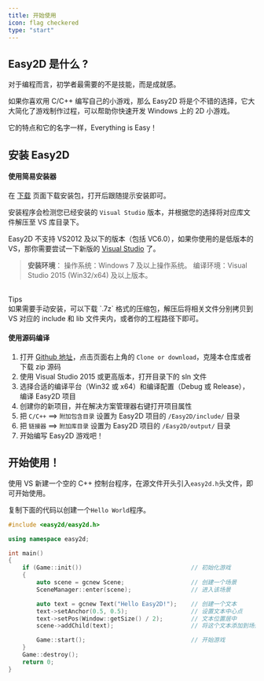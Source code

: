 ```yaml
---
title: 开始使用
icon: flag checkered
type: "start"
---
```


## Easy2D 是什么 ?

对于编程而言，初学者最需要的不是技能，而是成就感。

如果你喜欢用 C/C++ 编写自己的小游戏，那么 Easy2D 将是个不错的选择，它大大简化了游戏制作过程，可以帮助你快速开发 Windows 上的 2D 小游戏。

它的特点和它的名字一样，Everything is Easy！

## 安装 Easy2D

#### 使用简易安装器

在 [下载](/download) 页面下载安装包，打开后跟随提示安装即可。

安装程序会检测您已经安装的 `Visual Studio` 版本，并根据您的选择将对应库文件解压至 VS 库目录下。

Easy2D 不支持 VS2012 及以下的版本（包括 VC6.0），如果你使用的是低版本的 VS，那你需要尝试一下新版的 [Visual Studio](https://www.visualstudio.com/) 了。

> **安装环境**：
> 操作系统：Windows 7 及以上操作系统。
> 编译环境：Visual Studio 2015 (Win32/x64) 及以上版本。

<br/>

<div class="ui info message"><div class="header">Tips </div>
如果需要手动安装，可以下载 `.7z` 格式的压缩包，解压后将相关文件分别拷贝到 VS 对应的 include 和 lib 文件夹内，或者你的工程路径下即可。
</div>

#### 使用源码编译

1. 打开 [Github 地址](https://github.com/easy2d/easy2d)，点击页面右上角的 `Clone or download`，克隆本仓库或者下载 zip 源码
2. 使用 Visual Studio 2015 或更高版本，打开目录下的 sln 文件
3. 选择合适的编译平台（Win32 或 x64）和编译配置（Debug 或 Release），编译 Easy2D 项目
4. 创建你的新项目，并在解决方案管理器右键打开项目属性
5. 把 `C/C++` ==> `附加包含目录` 设置为 Easy2D 项目的 `/Easy2D/include/` 目录
6. 把 `链接器` ==> `附加库目录` 设置为 Easy2D 项目的 `/Easy2D/output/` 目录
7. 开始编写 Easy2D 游戏吧！

## 开始使用！

使用 VS 新建一个空的 C++ 控制台程序，在源文件开头引入`easy2d.h`头文件，即可开始使用。

复制下面的代码以创建一个`Hello World`程序。

```cpp
#include <easy2d/easy2d.h>

using namespace easy2d;

int main()
{
    if (Game::init())                               // 初始化游戏
    {
        auto scene = gcnew Scene;                   // 创建一个场景
        SceneManager::enter(scene);                 // 进入该场景

        auto text = gcnew Text("Hello Easy2D!");    // 创建一个文本
        text->setAnchor(0.5, 0.5);                  // 设置文本中心点
        text->setPos(Window::getSize() / 2);        // 文本位置居中
        scene->addChild(text);                      // 将这个文本添加到场景中

        Game::start();                              // 开始游戏
    }
    Game::destroy();
    return 0;
}
```

<br/>
